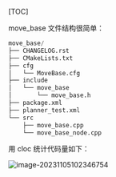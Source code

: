 [TOC]





move_base 文件结构很简单：

```python
move_base/					
├── CHANGELOG.rst
├── CMakeLists.txt
├── cfg
│   └── MoveBase.cfg
├── include
│   └── move_base
│       └── move_base.h
├── package.xml
├── planner_test.xml
└── src
    ├── move_base.cpp
    └── move_base_node.cpp
```

用 cloc 统计代码量如下：

![image-20231105102346754](https://pic-bed-1316053657.cos.ap-nanjing.myqcloud.com/img/image-20231105102346754.png)











